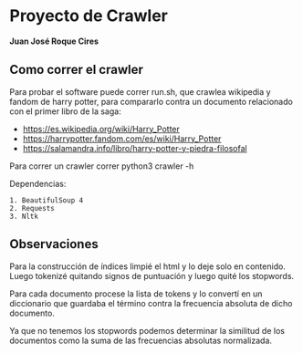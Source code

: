 # Proyecto de Crawler

**Juan José Roque Cires**

## Como correr el crawler

Para probar el software puede correr run.sh, que crawlea wikipedia y fandom de harry potter, para compararlo contra un documento relacionado con el primer libro de la saga:

* https://es.wikipedia.org/wiki/Harry_Potter 
* https://harrypotter.fandom.com/es/wiki/Harry_Potter
* https://salamandra.info/libro/harry-potter-y-piedra-filosofal 

Para correr un crawler correr python3 crawler -h

Dependencias:

	1. BeautifulSoup 4
 	2. Requests
 	3. Nltk

## Observaciones

Para la construcción de índices limpié el html y lo deje solo en contenido. Luego tokenizé quitando signos de puntuación y luego quité los stopwords.

Para cada documento procese la lista de tokens y lo convertí en un diccionario que guardaba el término contra la frecuencia absoluta de dicho documento.

Ya que no tenemos los stopwords podemos determinar la similitud de los documentos como la suma de las frecuencias absolutas normalizada. 

